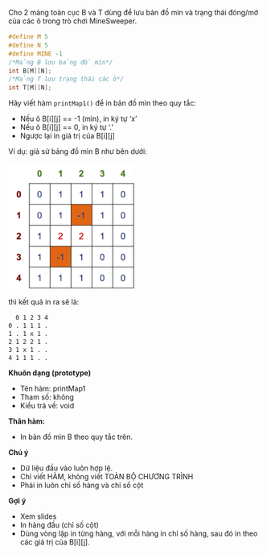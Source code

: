 Cho 2 mảng toàn cục B và T dùng để lưu bản đồ mìn và trạng thái đóng/mở của các ô trong trò chơi MineSweeper.
```cpp
#define M 5
#define N 5
#define MINE -1
/*Mảng B lưu bảng đồ mìn*/
int B[M][N];
/*Mảng T lưu trạng thái các ô*/
int T[M][N];
```
Hãy viết hàm `printMap1()` để in bản đồ mìn theo quy tắc:
- Nếu ô B[i][j] == -1 (mìn), in ký tự ‘x’
- Nếu ô B[i][j] == 0, in ký tự ‘.’
- Ngược lại in giá trị của B[i][j]

Ví dụ: giả sử bảng đồ mìn B như bên dưới:

<img src="../images/count-mine.png" width="250">

thì kết quả in ra sẽ là:
```
  0 1 2 3 4
0 . 1 1 1 .
1 . 1 x 1 .
2 1 2 2 1 .
3 1 x 1 . .
4 1 1 1 . .
```
**Khuôn dạng (prototype)**
- Tên hàm: printMap1
- Tham số: không
- Kiểu trả về: void

**Thân hàm:**
- In bản đồ mìn B theo quy tắc trên.

**Chú ý**
- Dữ liệu đầu vào luôn hợp lệ.
- Chỉ viết HÀM, không viết TOÀN BỘ CHƯƠNG TRÌNH
- Phải in luôn chỉ số hàng và chỉ số cột

**Gợi ý**
- Xem slides
- In hàng đầu (chỉ số cột)
- Dùng vòng lặp in từng hàng, với mỗi hàng in chỉ số hàng, sau đó in theo các giá trị của B[i][j].